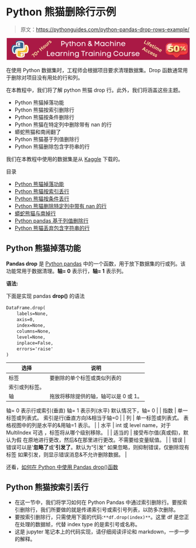 # Python 熊猫删除行示例

> 原文：<https://pythonguides.com/python-pandas-drop-rows-example/>

[![Python & Machine Learning training courses](img/49ec9c6da89a04c9f45bab643f8c765c.png)](https://sharepointsky.teachable.com/p/python-and-machine-learning-training-course)

在使用 Python 数据集时，工程师会根据项目要求清理数据集。Drop 函数通常用于删除对项目没有用处的行和列。

在本教程中，我们将了解 python 熊猫 drop 行。此外，我们将涵盖这些主题。

*   Python 熊猫掉落功能
*   Python 熊猫按索引删除行
*   Python 熊猫按条件删除行
*   Python 熊猫在特定列中删除带有 nan 的行
*   蟒蛇熊猫和南闹翻了
*   Python 熊猫基于列值删除行
*   Python 熊猫删除包含字符串的行

我们在本教程中使用的数据集是从 [Kaggle](https://www.kaggle.com/fedesoriano/stroke-prediction-dataset) 下载的。

目录

[](#)

*   [Python 熊猫掉落功能](#Python_Pandas_Drop_Function "Python Pandas Drop Function")
*   [Python 熊猫按索引丢行](#Python_pandas_drop_rows_by_index "Python pandas drop rows by index")
*   [Python 熊猫按条件丢行](#Python_pandas_drop_rows_by_condition "Python pandas drop rows by condition")
*   [Python 熊猫删除特定列中带有 nan 的行](#Python_pandas_drop_rows_with_nan_in_specific_column "Python pandas drop rows with nan in specific column")
*   [蟒蛇熊猫与南掉行](#Python_pandas_drop_rows_with_nan "Python pandas drop rows with nan")
*   [Python pandas 基于列值删除行](#Python_pandas_drop_rows_based_on_column_value "Python pandas drop rows based on column value")
*   [Python 熊猫丢弃包含字符串的行](#Python_pandas_drop_rows_containing_string "Python pandas drop rows containing string")

## Python 熊猫掉落功能

**Pandas drop** 是 [Python pandas](https://pythonguides.com/pandas-in-python/) 中的一个函数，用于放下数据集的行或列。该功能常用于数据清理。**轴= 0** 表示行，**轴= 1** 表示列。

**语法:**

下面是实现 pandas **drop()** 的语法

```
DataFrame.drop(
    labels=None, 
    axis=0, 
    index=None, 
    columns=None, 
    level=None, 
    inplace=False, 
    errors='raise'
)
```

| 选择 | 说明 |
| --- | --- |
| 标签 | 要删除的单个标签或类似列表的
索引或列标签。 |
| 轴 | 拖放将移除提供的轴，轴可以是 0 或 1。
轴= 0 表示行或索引(垂直)
轴= 1 表示列(水平)
默认情况下，轴= 0 |
| 指数 | 单一标签或列表式。
索引是行(垂直方向)&相当于轴=0 |
| 列 | 单一标签或列表式。
表格视图中的列是水平的&用轴=1 表示。 |
| 水平 | int 或 level name，对于 MultiIndex 可选
，标签将从哪个级别移除。 |
| 适当的 | 接受布尔值(真或假)，默认为假
在原地进行更改，然后&在那里进行更改。不需要给变量赋值。 |
| 错误 | 错误可以是'**忽略了**或'**引发了**。默认为“引发”
如果忽略，则抑制错误，仅删除现有标签
如果引发，则显示错误消息&不允许删除数据。 |

还看，[如何在 Python 中使用 Pandas drop()函数](https://pythonguides.com/pandas-drop/)

## Python 熊猫按索引丢行

*   在这一节中，我们将学习如何在 Python Pandas 中通过索引删除行。要按索引删除行，我们所要做的就是传递索引号或索引号列表，以防多次删除。
*   要按索引删除行，只需使用下面的代码:`**df.drop(index)**`。这里 df 是您正在处理的数据帧，代替 index type 的是索引号或名称。
*   这是 jupyter 笔记本上的代码实现，请仔细阅读评论和 markdown，一步一步的解释。